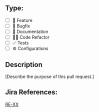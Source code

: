 ## Type:
- [ ] 🍕 Feature
- [ ] 🐛 Bugfix
- [ ] 📝 Documentation
- [ ] 🧑‍💻 Code Refactor
- [ ] ✅ Tests
- [ ] ⚙️ Configurations

## Description
[Describe the purpose of this pull request.]

## Jira References:
[RE-XX](https://letsg1titteam.atlassian.net/browse/RE-XX)
